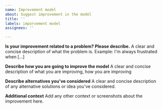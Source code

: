 ```yaml
---
name: Improvement model
about: Suggest improvement in the model
title: ''
labels: imporvement model
assignees: ''

---
```


**Is your improvement related to a problem? Please describe.**
A clear and concise description of what the problem is. Example: I'm always frustrated when [...]

**Describe how you are going to improve the model**
A clear and concise description of what you are improving, how you are improving

**Describe alternatives you've considered**
A clear and concise description of any alternative solutions or idea you've considered.

**Additional context**
Add any other context or screenshots about the improvement here.
